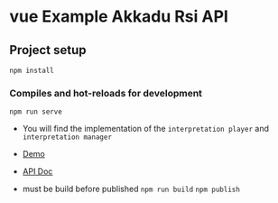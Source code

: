 # vue Example Akkadu Rsi API

## Project setup
```
npm install
```
### Compiles and hot-reloads for development
```
npm run serve
```

* You will find the implementation of the `interpretation player` and `interpretation manager`
* [Demo](https://rsi-akkadu-vue-demo.netlify.app/)
* [API Doc](https://rsi-akkadu-documentation.netlify.app/)


* must be build before published `npm run build` `npm publish`